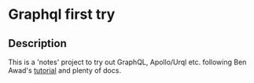 ﻿# Graphql first try

## Description

This is a 'notes' project to try out GraphQL, Apollo/Urql etc.
following Ben Awad's [tutorial](https://www.youtube.com/watch?v=I6ypD7qv3Z8&t) and plenty of docs.

